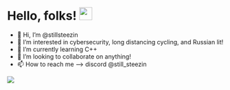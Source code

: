 # Hello, folks! <img src="https://raw.githubusercontent.com/MartinHeinz/MartinHeinz/master/wave.gif" width="30px">

- 👋 Hi, I’m @stillsteezin
- 👀 I’m interested in cybersecurity, long distancing cycling, and Russian lit!
- 🌱 I’m currently learning C++
- 💞️ I’m looking to collaborate on anything! 
- 📫 How to reach me --> discord @still_steezin


<img align="center" src="https://github-readme-stats.vercel.app/api/<CARD_TYPE>/?username=<stillsteezin>&theme=<THEME_NAME>" />

<!---
stillsteezin/stillsteezin is a ✨ special ✨ repository because its `README.md` (this file) appears on your GitHub profile.
You can click the Preview link to take a look at your changes.
--->
